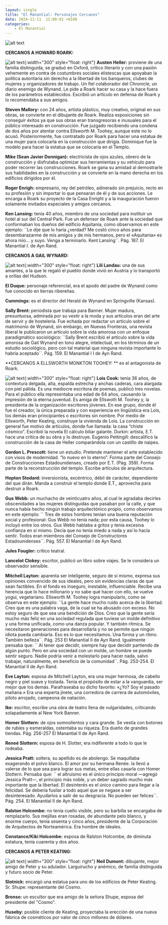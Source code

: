 ```yaml
---
layout: single
title: "El Manantial: Personajes Cercanos"
date: 2024-11-11  12:00:01 +0100
categories: 
    - El Manantial
---
```

![alt text](</assets/img/personajes cercanos.png>)


**CERCANOS A HOWARD ROARK:**

![alt text](</assets/img/Roak.png>){:width="300" style="float: right"} 
**Austen Heller:** proviene de una familia distinguida, se graduó en Oxford, crítico literario y con una  pasión vehemente en contra  de costumbres sociales elistescas que apoyaban la política autoritaria sin derecho a la libertad de los banqueros, clubes de mujeres y  organizadores de trabajo. Un fiel colaborador del Chronicle, un diario enemigo de Wynand. Le pide a Roark hacer su casa y la hace fuera de los parámetros establecidos. Escribió un artículo en defensa de Roark y lo recomendaba a sus amigos.


**Steven Mallory:** con 24 años, artista plástico, muy creativo, original en sus obras, se convierte en el dibujante de Roark. Realiza exposiciones sin conseguir éxitos ya que sus obras eran transgresoras e inusuales para el público interesado en construcción. Fue juzgado recibiendo una condena de dos años por atentar contra Ellsworth  M. Toohey, aunque este no lo acusó. Posteriormente,  fue contratado por Roark para hacer una estatua de una mujer para colocarla en la construcción que dirigía. Dominique fue la modelo para hacer la estatua que se colocaría en el Templo.


**Mike (Sean Javier Donnigan):** electricista de ojos azules, obrero de la construcción y disfrutaba optimizar sus herramientas y su vehículo para poder recorrer las construcciones.  Roark se gana su amistad al demostrarle sus habilidades en la construcción y se convierte en la mano derecha en los edificios dirigidos por él.


**Roger Enrigh:** empresario, rey del petróleo, adinerado sin prejuicio, recto en su profesión y sin importar lo que pensaran de él y de sus acciones. Le encarga a Roark su proyecto de la Casa Enright y a la inauguración fueron  solamente invitados especiales y amigos cercanos.


**Ken Lansing:**  tenía 40 años, miembro de una sociedad para instituir un hotel al sur del Central Park. Fue un defensor de Roark ante la sociedad que conformaban los dueños del edificio Aquitania, como observamos en este ejemplo: ´´Le dije que lo haría ¿verdad? Me costó cinco años para desembarazarme de mis amigos y de mis hermanos, pero el «Aquitania» es ahora mío... y suyo. Venga a terminarlo. Kent Lansing´´.  Pág. 187.  El Manantial I.  de Ayn Rand.


**CERCANOS A GAIL WYNARD:**

![alt text](</assets/img/Tooghey.png>){:width="300" style="float: right"} 
**Lili Landau:** una de sus amantes, a la que le regaló el pueblo donde vivió en Austria  y lo transportó a orillas del Hudson. 


**El Duque:** personaje referencial, era el apodo del padre de Wynand como fue  conocido en tierras ribereñas.


**Cummings:** es el director del Herald de Wynand en Springville (Kansas). 


**Sally Brent:** periodista que trabaja para Banner. Mujer madura, presuntuosa, admirada por su vestir a la moda y sus artículos eran del arte de servir y de hostelería.  Fue echada por redactar un artículo sobre el matrimonio de Wynand, sin embargo, en Nuevas Fronteras, una revista liberal  le publicaron un artículo sobre la vida amorosa con un enfoque paradigmático sociológico: ´´Sally Brent escribió el artículo sobre la vida amorosa de Gail Wynand en tono alegre, intelectual, en los términos de un estudio sociológico, pero con tal material que ninguna revista importante lo habría aceptado´´.   Pág. 159.  El Manantial I I  de Ayn Rand.


**CERCANOS A  ELLSWORTH MONKTON TOOHEY: ** es el antagonista de Roark. 


![alt text](</assets/img/Gail.png>){:width="300" style="float: right"} 
**Lois Cook:** tenía 36 años, de contextura delgada, alta, espalda estrecha y anchas caderas, cara alargada con piel pálida. Es una mediocre escritora de poemas, publicó tres novelas. Para el público ella representaba una edad de 64 años, causando la impresión de la eterna juventud. Es amiga de Ellswoth M. Toohey  y,  la presidenta de la organización escritores jóvenes. En ese grupo, donde él fue el creador, la única preparada y con experiencia en lingüística era Lois, los demás eran principiantes o escritores sin nombre. Por medio de Ellsworth, Peter Keating, construye la vivienda de Lois. La construcción en general fue motivo de artículos, donde fue llamada:  la casa “chiste cósmico”.   Escribió la novela El cálculo biliar galante.
Durkin: artista,  E.T. hace una crítica de su obra y lo destruye.
Eugenio Pettingill:  descalificó la construcción de la casa de Heller comparándola con un castillo de naipes. 


**Gordon L. Prescott:** tiene un estudio. Pretende mantener el arte establecido con visos de modernidad. “lo nuevo en lo eterno”. Forma parte del Consejo de Construcciones Estadounidenses, creado por E.T. (Pág. 359). Forma parte de la reconstrucción del templo. Escribe artículos de arquitectura.


**Hopton Stodard:**  inversionista, excéntrico, débil de carácter, dependiente del que dirán. Manda a construir el templo donde E.T., aprovecha para destruir a Roark.


**Gus Webb:**  un muchacho de veinticuatro años, al cual le agradaba decirles obscenidades a las mujeres distinguidas que pasaban por la calle, y que nunca había hecho ningún trabajo arquitectónico propio, como observamos en este ejemplo:  ´´ Tres de estos hombres tenían una buena reputación social y profesional: Gus Webb no tenía nada; por esta causa, Toohey lo incluyó entre los otros. Gus Webb hablaba a gritos y tenía excesiva confianza en sí mismo. Decía que no tenía miedo a nada y así lo hacía sentir. Todos eran miembros del Consejo de Constructores Estadounidenses´´.  Pág. 557.  El Manantial I de Ayn Rand.


**Jules Fougler:**   crítico teatral.


**Lancelot Clokey:**   escritor, publicó un libro sobre viajes. Se le considera un observador sensible.


**Mitchell Layton:**   aparenta ser inteligente, seguro de sí mismo, expresa sus opiniones convencido de sus ideales, pero sin evidencias claras de que sean factibles. En el fondo es inseguro, inestable, influenciable. Recibe una herencia que lo hace millonario y no sabe qué hacer con ello, se vuelve yogui, vegetariano. Ellsworth M. Toohey logra manipularlo, como se observa en este ejemplo:   ´´La gente hace mucho ruido acerca de la libertad. Creo que es una palabra vaga, de la cual se ha abusado con exceso. No estoy seguro de que sea una bendición de Dios. Creo que la gente sería mucho más feliz en una sociedad regulada que tuviese un molde definitivo y una forma unificada, como una danza popular. Y también rítmica. Se necesitaron generaciones para desarrollarla y no se permite que ningún idiota pueda cambiarla. Eso es lo que necesitamos. Una forma y un ritmo. También belleza´´. Pág. 253  El Manantial II  de Ayn Rand. 
Igualmente pensaba que:  ´´ Al tener que decidir, siempre hay que decidir partiendo de algún punto. Pero en una sociedad con un molde, un hombre se puede sentir seguro. Nadie podría venir a molestarlo para hacer nada, salvo trabajar, naturalmente, en beneficio de la comunidad´´. Pág. 253-254.  El Manantial II  de Ayn Rand.


**Eve Layton:**  esposa de Mitchell Layton, era una mujer hermosa, de cabello negro y piel suave y tostada. Tenía el propósito de estar a la vanguardia, ser mejor que los demás. Parafraseaba su dicho favorito: «¿Yo? Soy el pasado mañana.» Era una experta jinete, una corredora de carrera de automóviles, piloto arrojado, campeona de natación. 


**Ike:** escritor, escribe una obra de teatro llena de vulgaridades, criticando solapadamente al  New  York  Banner.


**Homer Slottern:** de ojos somnolientos y cara grande. Se vestía con botones de rubíes y esmeraldas, ostentaba su riqueza.  Era  dueño de grandes tiendas.  Pág. 256-257  El Manantial II  de Ayn Rand.


**Reneé Slottern:**  esposa de H. Slotter, era indiferente a todo lo que le rodeaba. 


**Jessica Pratt:** soltera, su apellido es de abolengo. Se maquillaba exagerando el polvo blanco. El amor por su hermana Renée. la llevó a valerse de lo que sea para lograr sus metas, entre ellas casarla con Homer Slottern.  Pensaba que: ´´ el altruismo es el único principio moral —agregó Jessica Pratt—, el principio más noble, y un deber sagrado mucho más importante que la libertad. El desinterés es el único camino para llegar a la felicidad. Se debería fusilar a todo aquel que se negase a ser desinteresado. Ayudarlos a salir de su desgracia. No pueden ser felices´´. Pág.  254.  El Manantial II    de Ayn Rand.


**Ralston Holcombe:**  no tenía cuello visible, pero su barbilla se encargaba de remplazarlo. Sus mejillas eran rosadas, de abundante pelo blanco, y enorme  cuerpo,  tenía sesenta y cinco años, presidente  de la Corporación  de Arquitectos de Norteamérica.  Era hombre de ideales.


**Constance/Kiki  Holcombe:**  esposa de Ralston Holcombe, de diminuta estatura,  tenía cuarenta y dos años.


**CERCANOS A PETER KEATING:**

![alt text](</assets/img/Peter.png>){:width="300" style="float: right"} 
**Neil Dumont:**  dibujante, mejor amigo de Peter y su adulador. Larguirucho y anémico, de familia distinguida y futuro socio de Peter.


**Slotnick:** encargó una estatua para uno de los edificios de Peter Keating.
Sr. Shupe: representante del Cosmo.


**Bronso:**  un escultor que era amigo de la  señora Shupe, esposa del presidente del "Cosmo".


**Huseby:**  posible cliente  de Keating, proyectaba la erección de una nueva fábrica de cosméticos por valor de cinco millones de dólares.


